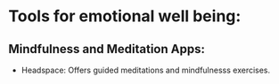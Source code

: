 # Tools for emotional well being:

## Mindfulness and Meditation Apps:
 - Headspace: Offers guided meditations and mindfulnesss exercises.
